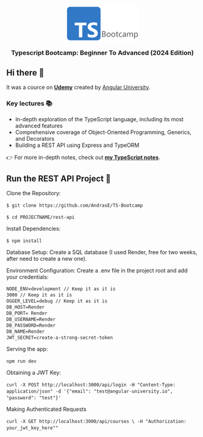 <h3 align="center">
  <a href="https://www.udemy.com/course/complete-typescript-2-course/?couponCode=ST15MT20425G3" target="_blank" rel="noopener noreferrer">
  <img src="https://github.com/AndrasE/raw-readme/blob/36809e099018f4297ae710817bab6e90dc8c9737/logo/ts-bootcamp-readme.png" width="190px">
  </a>
<br/>
  
Typescript Bootcamp: Beginner To Advanced (2024 Edition)

</h3>

## Hi there 👋

It was a cource on **[Udemy](https://www.udemy.com/course/complete-typescript-2-course/)** created by [Angular University](https://github.com/angular-university/typescript-course).

### Key lectures 📚

- In-depth exploration of the TypeScript language, including its most advanced features
- Comprehensive coverage of Object-Oriented Programming, Generics, and Decorators
- Building a REST API using Express and TypeORM

👉 For more in-depth notes, check out **[my TypeScript notes](https://github.com/AndrasE/TS-Bootcamp/blob/main/justsomeTS.pdf)**.


## Run the REST API Project 🚀

Clone the Repository: 

`
$ git clone https://github.com/AndrasE/TS-Bootcamp
`

`
$ cd PROJECTNAME/rest-api
`

Install Dependencies:

`
$ npm install
`

Database Setup: Create a SQL database (I used Render, free for two weeks, after need to create a new one).

Environment Configuration: Create a .env file in the project root and add your credentials:

```env
NODE_ENV=development // Keep it as it is
3000 // Keep it as it is
OGGER_LEVEL=debug // Keep it as it is
DB_HOST=Render
DB_PORT= Render
DB_USERNAME=Render
DB_PASSWORD=Render
DB_NAME=Render
JWT_SECRET=create-a-strong-secret-token
```

Serving the app:

`
npm run dev
`

Obtaining a JWT Key:

`
curl -X POST http://localhost:3000/api/login -H "Content-Type: application/json" -d '{"email": "test@angular-university.io", "password": "test"}'
`

Making Authenticated Requests

`
curl -X GET http://localhost:3000/api/courses \
-H "Authorization: your_jwt_key_here""
`
